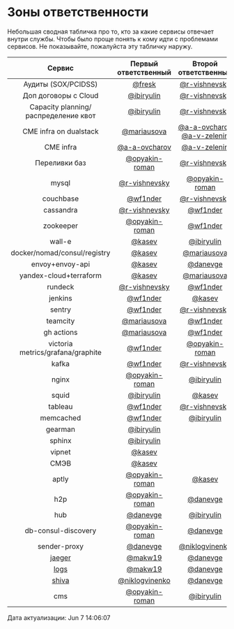 # Зоны ответственности

Небольшая сводная табличка про то, кто за какие сервисы отвечает внутри службы.
Чтобы было проще понять к кому идти с проблемами сервисов.
Не показывайте, пожалуйста эту табличку наружу.

Сервис | Первый ответственный | Второй ответственный | Документация
:---: | :---: | :---: | :---:
Аудиты (SOX/PCIDSS) |  [@fresk](https://staff.yandex-team.ru/fresk) | [@r-vishnevsky](https://staff.yandex-team.ru/r-vishnevsky) | [wiki](https://wiki.yandex-team.ru/verticals/sox-changes/)
Доп договоры с Cloud | [@ibiryulin](https://staff.yandex-team.ru/ibiryulin) | [@r-vishnevsky](https://staff.yandex-team.ru/r-vishnevsky)
Capacity planning/распределение квот | [@ibiryulin](https://staff.yandex-team.ru/ibiryulin) | [@r-vishnevsky](https://staff.yandex-team.ru/r-vishnevsky)
CME infra on dualstack | [@mariausova](https://staff.yandex-team.ru/mariausova) | [@a-a-ovcharov](https://staff.yandex-team.ru/a-a-ovcharov) [@a-v-zelenin](https://staff.yandex-team.ru/a-v-zelenin)
CME infra | [@a-a-ovcharov](https://staff.yandex-team.ru/a-a-ovcharov) | [@a-v-zelenin](https://staff.yandex-team.ru/a-v-zelenin)
Переливки баз | [@opyakin-roman](https://staff.yandex-team.ru/opyakin-roman) | [@r-vishnevsky](https://staff.yandex-team.ru/r-vishnevsky) | [wiki](https://wiki.yandex-team.ru/vertis-admin/storage/Perelivka-v-YT/)
mysql | [@r-vishnevsky](https://staff.yandex-team.ru/r-vishnevsky) | [@opyakin-roman](https://staff.yandex-team.ru/opyakin-roman) | [wiki](https://wiki.yandex-team.ru/vertis-admin/storage/mysql/)
couchbase | [@wf1nder](https://staff.yandex-team.ru/wf1nder) | [@r-vishnevsky](https://staff.yandex-team.ru/r-vishnevsky) | [wiki](https://wiki.yandex-team.ru/vertis-admin/storage/couchbase/)
cassandra | [@r-vishnevsky](https://staff.yandex-team.ru/r-vishnevsky)| [@wf1nder](https://staff.yandex-team.ru/wf1nder) | [wiki](https://wiki.yandex-team.ru/vertis-admin/storage/cassandra/)
zookeeper | [@opyakin-roman](https://staff.yandex-team.ru/opyakin-roman) | [@wf1nder](https://staff.yandex-team.ru/wf1nder) | [новый](https://wiki.yandex-team.ru/vertis-admin/Zookeeper/) [старый](https://wiki.yandex-team.ru/vertis-admin/zookeeper-old/)
wall-e | [@kasev](https://staff.yandex-team.ru/kasev) | [@ibiryulin](https://staff.yandex-team.ru/ibiryulin) | [docs](iaas/metal-server-management.md#zheleznye-docker-servera)
docker/nomad/consul/registry | [@kasev](https://staff.yandex-team.ru/kasev) | [@mariausova](https://staff.yandex-team.ru/mariausova) | [docs](https://docs.yandex-team.ru/classifieds-ops-internal/services/internal-cloud/nomad-system-and-jobs)
envoy+envoy-api | [@kasev](https://staff.yandex-team.ru/kasev) | [@danevge](https://staff.yandex-team.ru/danevge)
yandex-cloud+terraform | [@kasev](https://staff.yandex-team.ru/kasev) | [@mariausova](https://staff.yandex-team.ru/mariausova) | [docs](https://docs.yandex-team.ru/classifieds-ops-internal/iaas/terraform)
rundeck | [@r-vishnevsky](https://staff.yandex-team.ru/r-vishnevsky) | [@wf1nder](https://staff.yandex-team.ru/wf1nder) | [wiki](https://wiki.yandex-team.ru/vertis-admin/rundeck/)
jenkins | [@wf1nder](https://staff.yandex-team.ru/wf1nder) | [@kasev](https://staff.yandex-team.ru/kasev) | [docs](services/ci/jenkins.md)
sentry | [@wf1nder](https://staff.yandex-team.ru/wf1nder) | [@r-vishnevsky](https://staff.yandex-team.ru/r-vishnevsky) | [docs](services/metrics-and-monitoring/sentry.md)
teamcity | [@mariausova](https://staff.yandex-team.ru/mariausova) | [@wf1nder](https://staff.yandex-team.ru/wf1nder) | [сервер](services/ci/teamcity.md) [агенты](services/ci/teamcity-agents.md)
gh actions | [@mariausova](https://staff.yandex-team.ru/mariausova) | [@wf1nder](https://staff.yandex-team.ru/wf1nder) | [docs](services/ci/github-runners.md)
victoria metrics/grafana/graphite | [@wf1nder](https://staff.yandex-team.ru/wf1nder) | [@opyakin-roman](https://staff.yandex-team.ru/opyakin-roman) | [docs](services/metrics-and-monitoring/vm.md)
kafka | [@wf1nder](https://staff.yandex-team.ru/wf1nder) | [@r-vishnevsky](https://staff.yandex-team.ru/r-vishnevsky) | [MDB](services/storages/kafka/mdb.md) [железная](https://wiki.yandex-team.ru/vertis-admin/kafka/)
nginx | [@opyakin-roman](https://staff.yandex-team.ru/opyakin-roman) | [@ibiryulin](https://staff.yandex-team.ru/ibiryulin) | [docs](https://docs.yandex-team.ru/classifieds-ops-internal/services/network/nginx/configuration)
squid | [@ibiryulin](https://staff.yandex-team.ru/ibiryulin) | [@kasev](https://staff.yandex-team.ru/kasev) | [docs](https://docs.yandex-team.ru/classifieds-infra/external-proxy)
tableau | [@wf1nder](https://staff.yandex-team.ru/wf1nder) | [@r-vishnevsky](https://staff.yandex-team.ru/r-vishnevsky) | [docs](services/metrics-and-monitoring/tableau.md)
memcached  | [@wf1nder](https://staff.yandex-team.ru/wf1nder) | [@ibiryulin](https://staff.yandex-team.ru/ibiryulin)
gearman | [@ibiryulin](https://staff.yandex-team.ru/ibiryulin)
sphinx | [@ibiryulin](https://staff.yandex-team.ru/ibiryulin)
vipnet | [@kasev](https://staff.yandex-team.ru/kasev) | | [wiki](https://wiki.yandex-team.ru/vertis-admin/pro-vipnet-v-vertikaljax/)
СМЭВ | [@kasev](https://staff.yandex-team.ru/kasev) | | [docs](other/rostelecom/rostelecom-proxy.md)
aptly | [@opyakin-roman](https://staff.yandex-team.ru/opyakin-roman) | [@kasev](https://staff.yandex-team.ru/kasev) | [docs](iaas/aptly.md)
h2p | [@opyakin-roman](https://staff.yandex-team.ru/opyakin-roman) | [@danevge](https://staff.yandex-team.ru/danevge) | [пользовательская](https://docs.yandex-team.ru/classifieds-infra/h2p/quick-start) [архитектура](https://wiki.yandex-team.ru/vertis-admin/Архитектура-h2p/)
hub | [@danevge](https://staff.yandex-team.ru/danevge) | [@ibiryulin](https://staff.yandex-team.ru/ibiryulin) |
db-consul-discovery | [@opyakin-roman](https://staff.yandex-team.ru/opyakin-roman) | [@danevge](https://staff.yandex-team.ru/danevge) | [wiki](https://wiki.yandex-team.ru/vertis-admin/storage/db-consul-discovery/)
sender-proxy | [@danevge](https://staff.yandex-team.ru/danevge) | [@niklogvinenko](https://staff.yandex-team.ru/niklogvinenko)
[jaeger](https://wiki.yandex-team.ru/vertis-admin/tracing/) | [@makw19](https://staff.yandex-team.ru/makw19) | [@danevge](https://staff.yandex-team.ru/danevge)
[logs](https://wiki.yandex-team.ru/vertis-admin/logs/) | [@makw19](https://staff.yandex-team.ru/makw19) | [@danevge](https://staff.yandex-team.ru/danevge)
[shiva](https://docs.yandex-team.ru/classifieds-infra/deploy) | [@niklogvinenko](https://staff.yandex-team.ru/niklogvinenko) | [@danevge](https://staff.yandex-team.ru/danevge)
cms | [@opyakin-roman](https://staff.yandex-team.ru/opyakin-roman) | [@ibiryulin](https://staff.yandex-team.ru/ibiryulin) | [docs](https://docs.yandex-team.ru/classifieds-ops-internal/services/internal-cloud/cms)

Дата актуализации: Jun 7 14:06:07
